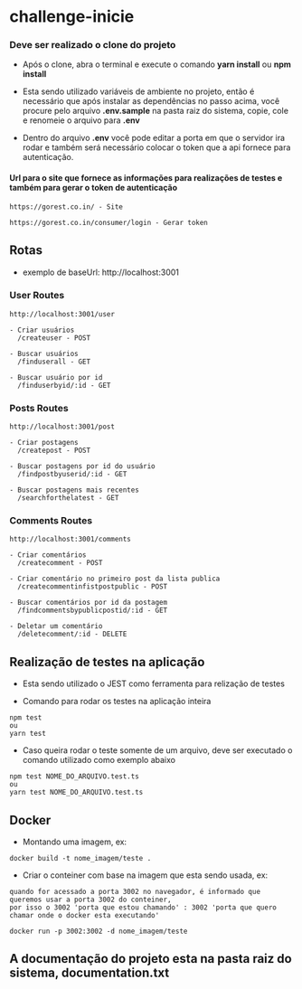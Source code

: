 # challenge-inicie

### Deve ser realizado o clone do projeto

- Após o clone, abra o terminal e execute o comando <b>yarn install</b> ou <b>npm install</b>

- Esta sendo utilizado variáveis de ambiente no projeto, então é necessário que após instalar as dependências no passo acima,
 você procure pelo arquivo <b>.env.sample</b> na pasta raiz do sistema, copie, cole e renomeie o arquivo para <b>.env</b>
 
- Dentro do arquivo <b>.env</b> você pode editar a porta em que o servidor ira rodar e também será necessário colocar o token que a api fornece para autenticação.

#### Url para o site que fornece as informações para realizações de testes e também para gerar o token de autenticação
    https://gorest.co.in/ - Site
    
    https://gorest.co.in/consumer/login - Gerar token
    

## Rotas
- exemplo de baseUrl: http://localhost:3001

### User Routes 

```
http://localhost:3001/user

- Criar usuários
  /createuser - POST
    
- Buscar usuários
  /finduserall - GET
    
- Buscar usuário por id
  /finduserbyid/:id - GET
```

### Posts Routes 
```
http://localhost:3001/post

- Criar postagens
  /createpost - POST
  
- Buscar postagens por id do usuário
  /findpostbyuserid/:id - GET
  
- Buscar postagens mais recentes
  /searchforthelatest - GET
```

### Comments Routes 
```
http://localhost:3001/comments

- Criar comentários
  /createcomment - POST
  
- Criar comentário no primeiro post da lista publica
  /createcommentinfistpostpublic - POST
  
- Buscar comentários por id da postagem
  /findcommentsbypublicpostid/:id - GET
  
- Deletar um comentário
  /deletecomment/:id - DELETE
```

## Realização de testes na aplicação
- Esta sendo utilizado o JEST como ferramenta para relização de testes

- Comando para rodar os testes na aplicação inteira

```
npm test
ou
yarn test
```

- Caso queira rodar o teste somente de um arquivo, deve ser executado o comando utilizado como exemplo abaixo
```
npm test NOME_DO_ARQUIVO.test.ts
ou
yarn test NOME_DO_ARQUIVO.test.ts
```

## Docker
- Montando uma imagem, ex:
```
docker build -t nome_imagem/teste .
```

- Criar o conteiner com base na imagem que esta sendo usada, ex:
```
quando for acessado a porta 3002 no navegador, é informado que queremos usar a porta 3002 do conteiner,
por isso o 3002 'porta que estou chamando' : 3002 'porta que quero chamar onde o docker esta executando'

docker run -p 3002:3002 -d nome_imagem/teste
```

## A documentação do projeto esta na pasta raiz do sistema, documentation.txt





